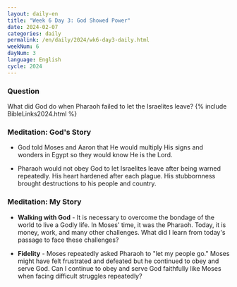 ```yaml
---
layout: daily-en
title: "Week 6 Day 3: God Showed Power"
date: 2024-02-07
categories: daily
permalink: /en/daily/2024/wk6-day3-daily.html
weekNum: 6
dayNum: 3
language: English
cycle: 2024
---
```

### Question     
What did God do when Pharaoh failed to let the Israelites leave?
{% include BibleLinks2024.html %} 

### Meditation: God's Story   
+ God told Moses and Aaron that He would multiply His signs and wonders in Egypt so they would know He is the Lord. 

+ Pharaoh would not obey God to let Israelites leave after being warned repeatedly. His heart hardened after each plague. His stubbornness brought destructions to his people and country. 

### Meditation: My Story   
+ **Walking with God** - It is necessary to overcome the bondage of the world to live a Godly life. In Moses' time, it was the Pharaoh. Today, it is money, work, and many other challenges. What did I learn from today's passage to face these challenges? 

+ **Fidelity** - Moses repeatedly asked Pharaoh to "let my people go." Moses might have felt frustrated and defeated but he continued to obey and serve God. Can I continue to obey and serve God faithfully like Moses when facing difficult struggles repeatedly? 
